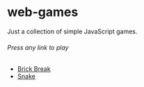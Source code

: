 # web-games
Just a collection of simple JavaScript games.

###### Press any link to play
- [Brick Break](https://rmanley.github.io/web-games/brick-break)
- [Snake](https://rmanley.github.io/web-games/snake)
